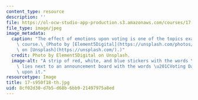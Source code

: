 ```yaml
---
content_type: resource
description: ''
file: https://ol-ocw-studio-app-production.s3.amazonaws.com/courses/17-s950-emotions-and-politics-fall-2018/8cf02d30d7b5d68b6bb921497975a8ed_17-s950f18-th.jpg
file_type: image/jpeg
image_metadata:
  caption: "The effect of emotions upon voting is one of the topics examined in this\
    \ course.\_(Photo by [Element5Digital](https://unsplash.com/photos/P9O-CioYqac?utm_source=unsplash&utm_medium=referral&utm_content=creditCopyText)\
    \ on [Unsplash](https://unsplash.com/).)"
  credit: Photo by Element5Digital on Unsplash.
  image-alt: "A strip of red, white, and blue stickers with the words \u201CI Voted\u201D\
    \ lies next to an announcement board with the words \u201CVoting Day\u201D written\
    \ upon it."
resourcetype: Image
title: 17-s950f18-th.jpg
uid: 8cf02d30-d7b5-d68b-6bb9-21497975a8ed
---
```

